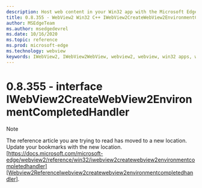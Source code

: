 ```yaml
---
description: Host web content in your Win32 app with the Microsoft Edge WebView2 control
title: 0.8.355 - WebView2 Win32 C++ IWebView2CreateWebView2EnvironmentCompletedHandler
author: MSEdgeTeam
ms.author: msedgedevrel
ms.date: 10/16/2020
ms.topic: reference
ms.prod: microsoft-edge
ms.technology: webview
keywords: IWebView2, IWebView2WebView, webview2, webview, win32 apps, win32, edge
---
```


# 0.8.355 - interface IWebView2CreateWebView2EnvironmentCompletedHandler 

> [!NOTE]
> The reference article you are trying to read has moved to a new location.  
> Update your bookmarks with the new location.  
> [https://docs.microsoft.com/microsoft-edge/webview2/reference/win32/iwebview2createwebview2environmentcompletedhandler][Webview2ReferenceIwebview2createwebview2environmentcompletedhandler].  

[Webview2ReferenceIwebview2createwebview2environmentcompletedhandler]: /microsoft-edge/webview2/reference/win32/iwebview2createwebview2environmentcompletedhandler "interface IWebView2CreateWebView2EnvironmentCompletedHandler | Microsoft Docs"
